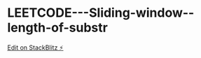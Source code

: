 # LEETCODE---Sliding-window--length-of-substr

[Edit on StackBlitz ⚡️](https://stackblitz.com/edit/js-na3tze)